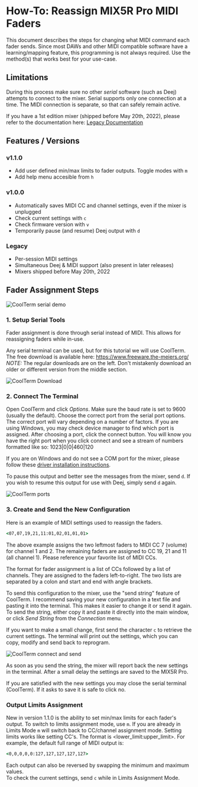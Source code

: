 # How-To: Reassign MIX5R Pro MIDI Faders

This document describes the steps for changing what MIDI command each fader sends. Since most DAWs and other MIDI compatible software have a learning/mapping feature, this programming is not always required. Use the method(s) that works best for your use-case.

## Limitations

During this process make sure no other *serial* software (such as Deej) attempts to connect to the mixer. Serial supports only one connection at a time. The MIDI connection is separate, so that can safely remain active.

If you have a 1st edition mixer (shipped before May 20th, 2022), please refer to the documentation here: [Legacy Documentation](https://github.com/numanair/deej/blob/stm32-logic/Docs/reassign%20MIDI%20via%20serial.md)

## Features / Versions

### v1.1.0

- Add user defined min/max limits to fader outputs. Toggle modes with `m`
- Add help menu accesible from `h`

### v1.0.0

- Automatically saves MIDI CC and channel settings, even if the mixer is unplugged
- Check current settings with `c`
- Check firmware version with `v`
- Temporarily pause (and resume) Deej output with `d`

### Legacy

- Per-session MIDI settings
- Simultaneous Deej & MIDI support (also present in later releases)
- Mixers shipped before May 20th, 2022

## Fader Assignment Steps

![CoolTerm serial demo](https://github.com/numanair/deej/blob/stm32-logic-saving/Docs/Images/Animation_trimmed_ff.gif)

### 1. Setup Serial Tools

Fader assignment is done through serial instead of MIDI. This allows for reassigning faders while in-use.

Any serial terminal can be used, but for this tutorial we will use CoolTerm. The free download is available here: <https://www.freeware.the-meiers.org/> *NOTE:* The regular downloads are on the left. Don't mistakenly download an older or different version from the middle section.

![CoolTerm Download](https://github.com/numanair/deej/blob/stm32-logic-saving/Docs/Images/CoolTerm-dl.png)

### 2. Connect The Terminal

Open CoolTerm and click *Options*. Make sure the baud rate is set to 9600 (usually the default). Choose the correct port from the serial port options. The correct port will vary depending on a number of factors. If you are using Windows, you may check device manager to find which port is assigned. After choosing a port, click the connect button. You will know you have the right port when you click connect and see a stream of numbers formatted like so: 1023|0|0|460|120

If you are on Windows and do not see a COM port for the mixer, please follow these [driver installation instructions](https://github.com/numanair/deej/blob/stm32-logic/Docs/Windows%20Driver%20Install%20for%20MIDI%20Mixer.md).

To pause this output and better see the messages from the mixer, send `d`. If you wish to resume this output for use with Deej, simply send `d` again.

![CoolTerm ports](https://github.com/numanair/deej/blob/stm32-logic-saving/Docs/Images/coolterm_ports.png)

### 3. Create and Send the New Configuration

Here is an example of MIDI settings used to reassign the faders.  

```bat
<07,07,19,21,11:01,02,01,01,01>
```  

The above example assigns the two leftmost faders to MIDI CC 7 (volume) for channel 1 and 2. The remaining faders are assigned to CC 19, 21 and 11 (all channel 1). Please reference your favorite list of MIDI CCs.

The format for fader assignment is a list of CCs followed by a list of channels. They are assigned to the faders left-to-right. The two lists are separated by a colon and start and end with angle brackets.

To send this configuration to the mixer, use the "send string" feature of CoolTerm. I recommend saving your new configuration in a text file and pasting it into the terminal. This makes it easier to change it or send it again. To send the string, either copy it and paste it directly into the main window, or click *Send String* from the *Connection* menu.

If you want to make a small change, first send the character `c` to retrieve the current settings. The terminal will print out the settings, which you can copy, modify and send back to reprogram.

![CoolTerm connect and send](https://github.com/numanair/deej/blob/stm32-logic-saving/Docs/Images/coolterm_connect+send.png)

As soon as you send the string, the mixer will report back the new settings in the terminal. After a small delay the settings are saved to the MIX5R Pro.

If you are satisfied with the new settings you may close the serial terminal (CoolTerm). If it asks to save it is safe to click no.

### Output Limits Assignment

New in version 1.1.0 is the ability to set min/max limits for each fader's output. To switch to limits assignment mode, use `m`. If you are already in Limits Mode `m` will switch back to CC/channel assignment mode. Setting limits works like setting CC's. The format is <lower_limit:upper_limit>.
For example, the default full range of MIDI output is:  
```bat
<0,0,0,0,0:127,127,127,127,127>
```  
Each output can also be reversed by swapping the minimum and maximum values.  
To check the current settings, send `c` while in Limits Assignment Mode.